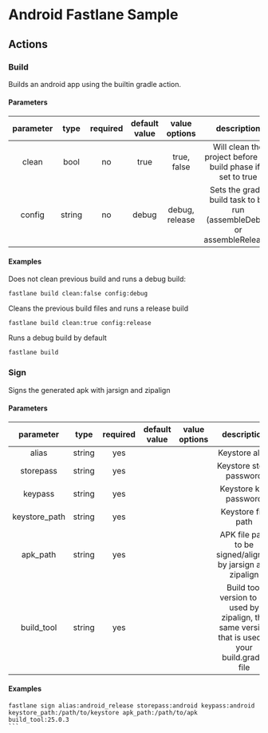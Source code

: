# Android Fastlane Sample

## Actions

### Build

Builds an android app using the builtin gradle action.


#### Parameters

| parameter |  type  | required | default value |  value options |                               description                               |
|:---------:|:------:|:--------:|:-------------:|:--------------:|:-----------------------------------------------------------------------:|
|   clean   |  bool  |    no    |      true     |   true, false  | Will clean the project before the build phase if it set to true         |
|   config  | string |    no    |     debug     | debug, release | Sets the gradle build task to be run (assembleDebug or assembleRelease) |


#### Examples

Does not clean previous build and runs a debug build:

```
fastlane build clean:false config:debug
```

Cleans the previous build files and runs a release build

```
fastlane build clean:true config:release
```

Runs a debug build by default

```
fastlane build
```

### Sign

Signs the generated apk  with jarsign and zipalign

#### Parameters

|   parameter   |  type  | required | default value | value options |                                             description                                            |
|:-------------:|:------:|:--------:|:-------------:|:-------------:|:--------------------------------------------------------------------------------------------------:|
|     alias     | string |    yes   |               |               | Keystore alias                                                                                     |
|   storepass   | string |    yes   |               |               | Keystore store password                                                                            |
|    keypass    | string |    yes   |               |               | Keystore key password                                                                              |
| keystore_path | string |    yes   |               |               | Keystore file path                                                                                 |
|    apk_path   | string |    yes   |               |               | APK file path to be signed/aligned by jarsign and zipalign                                         |
|   build_tool  | string |    yes      |               |               | Build tool version to be used by zipalign, the same version that is used in your build.gradle file |

#### Examples

````
fastlane sign alias:android_release storepass:android keypass:android keystore_path:/path/to/keystore apk_path:/path/to/apk build_tool:25.0.3
```
